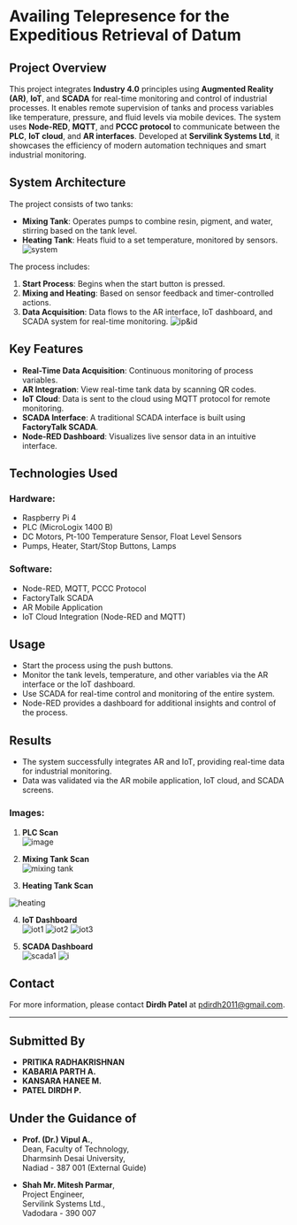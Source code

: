 # **Availing Telepresence for the Expeditious Retrieval of Datum**

## **Project Overview**
This project integrates **Industry 4.0** principles using **Augmented Reality (AR)**, **IoT**, and **SCADA** for real-time monitoring and control of industrial processes. It enables remote supervision of tanks and process variables like temperature, pressure, and fluid levels via mobile devices. The system uses **Node-RED**, **MQTT**, and **PCCC protocol** to communicate between the **PLC**, **IoT cloud**, and **AR interfaces**. Developed at **Servilink Systems Ltd**, it showcases the efficiency of modern automation techniques and smart industrial monitoring.

## **System Architecture**
The project consists of two tanks:
- **Mixing Tank**: Operates pumps to combine resin, pigment, and water, stirring based on the tank level.
- **Heating Tank**: Heats fluid to a set temperature, monitored by sensors.
![system](https://github.com/user-attachments/assets/46096986-38e8-4174-b84d-ab5dd232f5f3)

The process includes:
1. **Start Process**: Begins when the start button is pressed.
2. **Mixing and Heating**: Based on sensor feedback and timer-controlled actions.
3. **Data Acquisition**: Data flows to the AR interface, IoT dashboard, and SCADA system for real-time monitoring.
![ip&id](https://github.com/user-attachments/assets/6a750fb4-7c40-4fd7-9ed9-e7acfe74a297)


## **Key Features**
- **Real-Time Data Acquisition**: Continuous monitoring of process variables.
- **AR Integration**: View real-time tank data by scanning QR codes.
- **IoT Cloud**: Data is sent to the cloud using MQTT protocol for remote monitoring.
- **SCADA Interface**: A traditional SCADA interface is built using **FactoryTalk SCADA**.
- **Node-RED Dashboard**: Visualizes live sensor data in an intuitive interface.

## **Technologies Used**
### **Hardware**:
- Raspberry Pi 4
- PLC (MicroLogix 1400 B)
- DC Motors, Pt-100 Temperature Sensor, Float Level Sensors
- Pumps, Heater, Start/Stop Buttons, Lamps

### **Software**:
- Node-RED, MQTT, PCCC Protocol
- FactoryTalk SCADA
- AR Mobile Application
- IoT Cloud Integration (Node-RED and MQTT)





## **Usage**
- Start the process using the push buttons.
- Monitor the tank levels, temperature, and other variables via the AR interface or the IoT dashboard.
- Use SCADA for real-time control and monitoring of the entire system.
- Node-RED provides a dashboard for additional insights and control of the process.

## **Results**
- The system successfully integrates AR and IoT, providing real-time data for industrial monitoring.
- Data was validated via the AR mobile application, IoT cloud, and SCADA screens.
  
### **Images:**
1. **PLC Scan**  
   ![image](https://github.com/user-attachments/assets/d8aa7438-c4e1-45cc-ab25-5a2699c7a631)


2. **Mixing Tank Scan**  
  ![mixing tank](https://github.com/user-attachments/assets/513fd90d-07aa-4757-89c1-11ff8ab7c096)


3. **Heating Tank Scan**  
   
![heating](https://github.com/user-attachments/assets/420093f6-3a8b-4b61-bb97-8690949248e9)

4. **IoT Dashboard**  
   ![iot1](https://github.com/user-attachments/assets/fab531d2-edad-4e38-b1e3-78c22325d8ee)
   ![iot2](https://github.com/user-attachments/assets/5b61c56b-2116-4f12-9f9b-8d16a40f0bd5)
   ![iot3](https://github.com/user-attachments/assets/cdacdab8-cde1-4598-aa38-3859a9fea2cc)


   


6. **SCADA Dashboard**  
  ![scada1](https://github.com/user-attachments/assets/3b52254a-08f7-411f-92da-79982e7d1f2f)
![i](https://github.com/user-attachments/assets/54020b57-3ac6-463c-a806-d091b24c5bf1)




## **Contact**
For more information, please contact **Dirdh Patel** at [pdirdh2011@gmail.com](mailto:pdirdh2011@gmail.com).

---

## **Submitted By**
- **PRITIKA RADHAKRISHNAN**
- **KABARIA PARTH A.**  
- **KANSARA HANEE M.**
- **PATEL DIRDH P.**  
 

## **Under the Guidance of**
- **Prof. (Dr.) Vipul A.**,  
  Dean, Faculty of Technology,  
  Dharmsinh Desai University,  
  Nadiad - 387 001 (External Guide)

- **Shah Mr. Mitesh Parmar**,  
  Project Engineer,  
  Servilink Systems Ltd.,  
  Vadodara - 390 007
